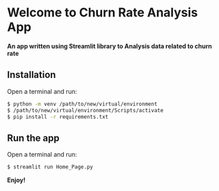# Welcome to Churn Rate Analysis App

**An app written using Streamlit library to Analysis data related to churn rate**

## Installation
Open a terminal and run:

```bash
$ python -m venv /path/to/new/virtual/environment
$ /path/to/new/virtual/environment/Scripts/activate
$ pip install -r requirements.txt
```


## Run the app

Open a terminal and run:

```bash
$ streamlit run Home_Page.py
```

**Enjoy!**

